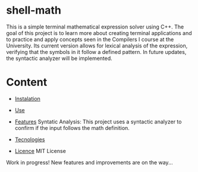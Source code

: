# shell-math
This is a simple terminal mathematical expression solver using C++. The goal of this project is to learn more about creating terminal applications and to practice and apply concepts seen in the Compilers I course at the University. Its current version allows for lexical analysis of the expression, verifying that the symbols in it follow a defined pattern. In future updates, the syntactic analyzer will be implemented.

# Content
- [Instalation](#instalation)

- [Use](#use)

- [Features](#features)
    Syntatic Analysis: This project uses a syntactic analyzer to confirm if the input follows the math definition.

- [Tecnologies](#tecnologies)

- [Licence](#licence) MIT License

Work in progress! New features and improvements are on the way...
